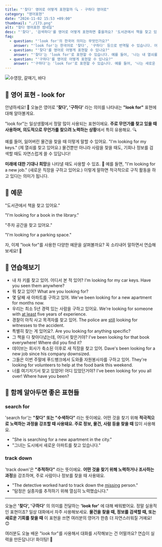 ```yaml
---
title: "'찾다' 영어로 어떻게 표현할까 🔍 - 구하다 영어로"
category: "영어표현"
date: "2024-11-02 15:53 +09:00"
thumbnail: "./173.png"
alt: "찾다 영어표현 썸네일"
desc: "'찾다', '검색하다'를 영어로 어떻게 표현하면 좋을까요? '도서관에서 책을 찾고 있어요.', '주차 공간을 찾고 있어요.' 등을 영어로 표현하는 법을 배워봅시다. 다양한 예문을 통해서 연습하고 본인의 표현으로 만들어 보세요."
faq:
  - question: "'look for'의 한국어 의미는 무엇인가요?"
    answer: "'look for'는 한국어로 '찾다', '구하다' 등으로 번역될 수 있습니다. 어떤 것을 찾거나 요구할 때 사용되는 표현입니다."
  - question: "'찾다'를 영어로 어떻게 표현할 수 있나요?"
    answer: "'찾다'는 'look for'로 표현할 수 있습니다. 예를 들어, '나는 내 열쇠를 찾고 있어'는 'I am looking for my keys'로 말할 수 있습니다."
  - question: "'구하다'를 영어로 어떻게 표현할 수 있나요?"
    answer: "'구하다'는 'look for'로 표현할 수 있습니다. 예를 들어, '나는 새로운 직업을 구하고 있어'는 'I am looking for a new job'으로 말할 수 있습니다."
---
```


![수영장, 갈매기, 바다](./173-1.jpg)

## 🌟 영어 표현 - look for

안녕하세요! 👋 오늘은 영어로 **'찾다', '구하다'** 라는 의미를 나타내는 **"look for"** 표현에 대해 알아볼게요.

"look for"는 일상생활에서 정말 많이 사용되는 표현이에요. **주로 무언가를 찾고 있을 때 사용하며, 의도적으로 무언가를 찾으려 노력하는 상황**에서 특히 유용해요. 🔍

예를 들어, 잃어버린 물건을 찾을 때 이렇게 말할 수 있어요. "I'm looking for my keys." (제 열쇠를 찾고 있어요.) 물건뿐만 아니라 사람을 찾을 때도, 기회나 정보를 검색할 때도 자연스럽게 쓸 수 있답니다!

**미래에 대한 기대나 희망**을 나타낼 때도 사용할 수 있죠. 🌟 예를 들면, "I'm looking for a new job." (새로운 직장을 구하고 있어요.) 이렇게 말하면 적극적으로 구직 활동을 하고 있다는 의미가 됩니다.

## 📖 예문

"도서관에서 책을 찾고 있어요."

"I'm looking for a book in the library."

"주차 공간을 찾고 있어요."

"I'm looking for a parking space."

자, 이제 "look for"를 사용한 다양한 예문을 살펴볼까요? 꼭 소리내어 말하면서 연습해보세요! 🎯

## 💬 연습해보기

<ul data-interactive-list>
  <li data-interactive-item>
    <span data-toggler>내 차 키를 찾고 있어. 어디서 본 적 있어?</span>
    <span data-answer>I'm looking for my car keys. Have you seen them anywhere?</span>
  </li>
  <li data-interactive-item>
    <span data-toggler>뭐 찾고 있어?</span>
    <span data-answer>What are you looking for?</span>
  </li>
  <li data-interactive-item>
    <span data-toggler>몇 달째 새 아파트를 구하고 있어.</span>
    <span data-answer>We've been looking for a new apartment for months now.</span>
  </li>
  <li data-interactive-item>
    <span data-toggler>우리는 최소 5년 경력 있는 사람을 구하고 있어요.</span>
    <span data-answer>We're looking for someone with <a href="/blog/in-english/167.at-least/">at least</a> five years of experience.</span>
  </li>
  <li data-interactive-item>
    <span data-toggler>경찰이 아직 사고 목격자를 찾고 있어.</span>
    <span data-answer>The police are <a href="/blog/in-english/254.still/">still</a> looking for witnesses to the accident.</span>
  </li>
  <li data-interactive-item>
    <span data-toggler>특별히 찾는 게 있어요?.</span>
    <span data-answer>Are you looking for anything specific?</span>
  </li>
  <li data-interactive-item>
    <span data-toggler>그 책을 다 찾아다녔는데, 어디서 찾은거야?</span>
    <span data-answer>I've been looking for that book everywhere! Where did you find it?</span>
  </li>
  <li data-interactive-item>
    <span data-toggler>데이브는 회사가 축소된 이후로 새 직장을 찾고 있어.</span>
    <span data-answer>Dave's been looking for a new job since his company downsized.</span>
  </li>
  <li data-interactive-item>
    <span data-toggler>그들은 이번 주말에 푸드뱅크에서 도와줄 자원봉사자를 구하고 있어.</span>
    <span data-answer>They're looking for volunteers to help at the food bank this weekend.</span>
  </li>
  <li data-interactive-item>
    <span data-toggler>너를 여기저기서 찾고 있었어! 어디 있었던거야?</span>
    <span data-answer>I've been looking for you all over! Where have you been?</span>
  </li>
</ul>

## 🤝 함께 알아두면 좋은 표현들

### search for

'search for'는 **"찾다" 또는 "수색하다"** 라는 뜻이에요. 어떤 것을 찾기 위해 **적극적으로 노력하는 과정을 강조할 때 사용돼요. 주로 정보, 물건, 사람 등을 찾을 때** 많이 사용해요.

- "She is searching for a new apartment in the city."
- "그녀는 도시에서 새로운 아파트를 찾고 있습니다."

### track down

'track down'은 **"추적하다"** 라는 뜻이에요. **어떤 것을 찾기 위해 노력하거나 조사하는 과정**을 강조하며, 주로 사람이나 정보를 찾을 때 사용돼요.

- "The detective worked hard to track down the [missing](/blog/in-english/368.missing/) person."
- "탐정은 실종자를 추적하기 위해 열심히 노력했습니다."

---

오늘은 **'찾다', '구하다'** 의 의미를 전달하는 **'look for'** 에 대해 배워봤어요. 정말 실용적인 표현이죠? 일상 대화에서 자주 사용해보세요. **물건을 찾을 때, 정보를 검색할 때, 또는 새로운 기회를 찾을 때** 이 표현을 쓰면 여러분의 영어가 한층 더 자연스러워질 거예요! 😊

여러분도 오늘 배운 "look for"를 사용해서 대화를 시작해보는 건 어떨까요? 연습이 실력을 만든답니다! 화이팅! 💪
